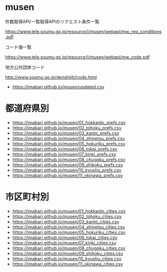 # musen

件数取得API/一覧取得APIのリクエスト条件一覧

https://www.tele.soumu.go.jp/resource/j/musen/webapi/mw_req_conditions.pdf


コード値一覧

https://www.tele.soumu.go.jp/resource/j/musen/webapi/mw_code.pdf


地方公共団体コード

http://www.soumu.go.jp/denshijiti/code.html

+ https://imabari.github.io/musen/updated.csv

# 都道府県別

+ https://imabari.github.io/musen/01_hokkaido_prefs.csv
+ https://imabari.github.io/musen/02_tohoku_prefs.csv
+ https://imabari.github.io/musen/03_kanto_prefs.csv
+ https://imabari.github.io/musen/04_shinetsu_prefs.csv
+ https://imabari.github.io/musen/05_hokuriku_prefs.csv
+ https://imabari.github.io/musen/06_tokai_prefs.csv
+ https://imabari.github.io/musen/07_kinki_prefs.csv
+ https://imabari.github.io/musen/08_chugoku_prefs.csv
+ https://imabari.github.io/musen/09_shikoku_prefs.csv
+ https://imabari.github.io/musen/10_kyushu_prefs.csv
+ https://imabari.github.io/musen/11_okinawa_prefs.csv

# 市区町村別

+ https://imabari.github.io/musen/01_hokkaido_cities.csv
+ https://imabari.github.io/musen/02_tohoku_cities.csv
+ https://imabari.github.io/musen/03_kanto_cities.csv
+ https://imabari.github.io/musen/04_shinetsu_cities.csv
+ https://imabari.github.io/musen/05_hokuriku_cities.csv
+ https://imabari.github.io/musen/06_tokai_cities.csv
+ https://imabari.github.io/musen/07_kinki_cities.csv
+ https://imabari.github.io/musen/08_chugoku_cities.csv
+ https://imabari.github.io/musen/09_shikoku_cities.csv
+ https://imabari.github.io/musen/10_kyushu_cities.csv
+ https://imabari.github.io/musen/11_okinawa_cities.csv

